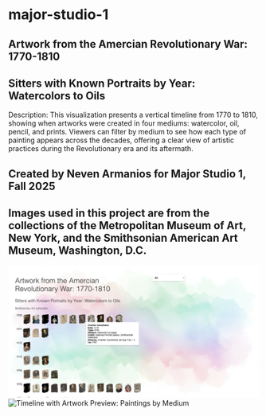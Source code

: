 # major-studio-1

## Artwork from the Amercian Revolutionary War: 1770-1810

## Sitters with Known Portraits by Year: Watercolors to Oils

Description: This visualization presents a vertical timeline from 1770 to 1810, showing when artworks were created in four mediums: watercolor, oil, pencil, and prints. Viewers can filter by medium to see how each type of painting appears across the decades, offering a clear view of artistic practices during the Revolutionary era and its aftermath.

## Created by Neven Armanios for Major Studio 1, Fall 2025

## Images used in this project are from the collections of the Metropolitan Museum of Art, New York, and the Smithsonian American Art Museum, Washington, D.C.

<!-- ![Timeline Layout: Paintings by Date](screenshots/screenshot1.png) -->

![Timeline with Tooltip: Paintings Details](screenshots/screenshot2.png)
![Timeline with Artwork Preview: Paintings by Medium](screenshots/screenshot3.png)
